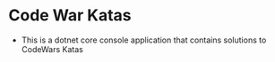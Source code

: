 # Code War Katas
* This is a dotnet core console application that contains solutions to CodeWars Katas